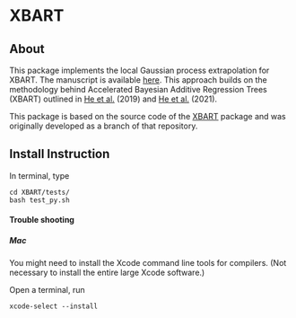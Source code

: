 # XBART

## About

This package implements the local Gaussian process extrapolation for XBART. The manuscript is available [here](https://arxiv.org/abs/2204.10963). This approach builds on the methodology behind Accelerated Bayesian Additive Regression Trees (XBART) outlined in [He et al.](http://jingyuhe.com/files/xbart.pdf) (2019) and [He et al.](http://jingyuhe.com/files/scalabletrees.pdf) (2021).

This package is based on the source code of the [XBART](https://github.com/JingyuHe/XBART) package and was originally developed as a branch of that repository.

## Install Instruction

In terminal, type
```
cd XBART/tests/
bash test_py.sh
```

#### Trouble shooting
##### Mac

You might need to install the Xcode command line tools for compilers. (Not necessary to install the entire large Xcode software.)

Open a terminal, run 
```
xcode-select --install
```